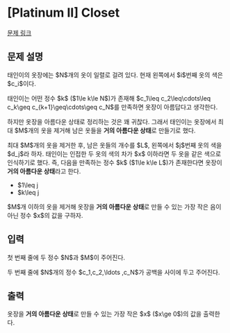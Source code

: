 # [Platinum II] Closet

[문제 링크](https://www.acmicpc.net/problem/31816) 

## 문제 설명

<p>태인이의 옷장에는 $N$개의 옷이 일렬로 걸려 있다. 현재 왼쪽에서 $i$번째 옷의 색은 $c_i$이다.</p>

<p>태인이는 어떤 정수 $k$ ($1\le k\le N$)가 존재해 $c_1\leq c_2\leq\cdots\leq c_k\geq c_{k+1}\geq\cdots\geq c_N$를 만족하면 옷장이 아름답다고 생각한다.</p>

<p>하지만 옷장을 아름다운 상태로 정리하는 것은 꽤 귀찮다. 그래서 태인이는 옷장에서 최대 $M$개의 옷을 제거해 남은 옷들을 <strong>거의 아름다운 상태</strong>로 만들기로 했다.</p>

<p>최대 $M$개의 옷을 제거한 후, 남은 옷들의 개수를 $L$, 왼쪽에서 $j$번째 옷의 색을 $d_j$라 하자. 태인이는 인접한 두 옷의 색의 차가 $x$ 이하라면 두 옷을 같은 색으로 인식하기로 했다. 즉, 다음을 만족하는 정수 $k$ ($1\le k\le L$)가 존재한다면 옷장이 <strong>거의 아름다운 상태</strong>라고 한다.</p>

<ul>
	<li>$1\leq j<k$인 모든 정수 $j$에 대해 $d_j-d_{j+1}\leq x$.</li>
	<li>$k\leq j<L$인 모든 정수 $j$에 대해 $d_{j+1}-d_j\leq x$.</li>
</ul>

<p>$M$개 이하의 옷을 제거해 옷장을 <strong>거의 아름다운 상태</strong>로 만들 수 있는 가장 작은 음이 아닌 정수 $x$의 값을 구하자.</p>

## 입력 

 <p>첫 번째 줄에 두 정수 $N$과 $M$이 주어진다.</p>

<p>두 번째 줄에 $N$개의 정수 $c_1,c_2,\ldots ,c_N$가 공백을 사이에 두고 주어진다.</p>

## 출력 

 <p>옷장을 <strong>거의 아름다운 상태</strong>로 만들 수 있는 가장 작은 $x$ ($x\ge 0$)의 값을 출력한다.</p>

